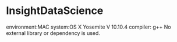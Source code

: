 # InsightDataScience
environment:MAC
system:OS X Yosemite V 10.10.4
compiler: g++
No external library or dependency is used.
